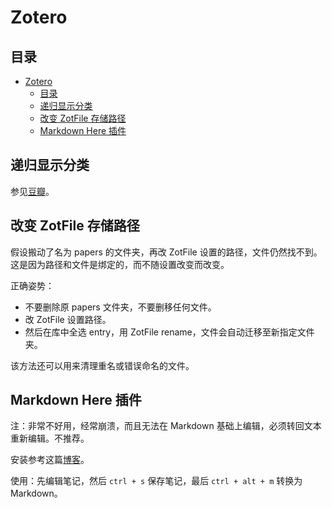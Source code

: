 # Zotero

## 目录

- [Zotero](#zotero)
  - [目录](#目录)
  - [递归显示分类](#递归显示分类)
  - [改变 ZotFile 存储路径](#改变-zotfile-存储路径)
  - [Markdown Here 插件](#markdown-here-插件)

## 递归显示分类

参见[豆瓣](https://www.douban.com/group/topic/29374494/)。

## 改变 ZotFile 存储路径

假设搬动了名为 papers 的文件夹，再改 ZotFile 设置的路径，文件仍然找不到。这是因为路径和文件是绑定的，而不随设置改变而改变。

正确姿势：

- 不要删除原 papers 文件夹，不要删移任何文件。
- 改 ZotFile 设置路径。
- 然后在库中全选 entry，用 ZotFile rename，文件会自动迁移至新指定文件夹。

该方法还可以用来清理重名或错误命名的文件。

## Markdown Here 插件

注：非常不好用，经常崩溃，而且无法在 Markdown 基础上编辑，必须转回文本重新编辑。不推荐。

安装参考这篇[博客](https://www.cnblogs.com/Jay-CFD/p/10968876.html)。

使用：先编辑笔记，然后 `ctrl + s` 保存笔记，最后 `ctrl + alt + m` 转换为 Markdown。
